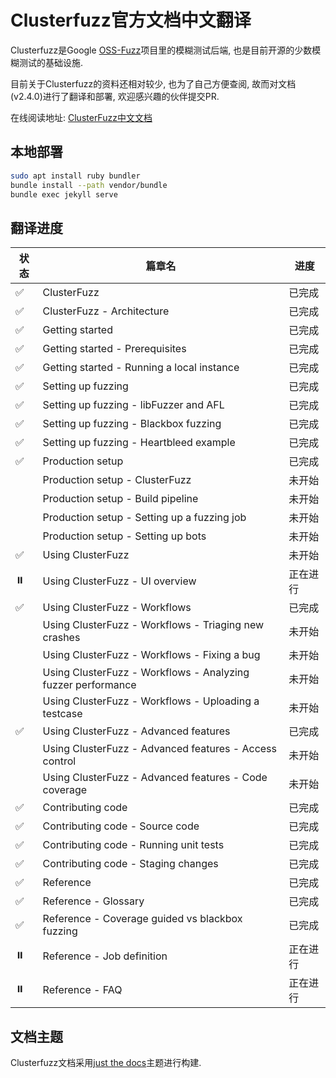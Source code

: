 # Clusterfuzz官方文档中文翻译

Clusterfuzz是Google [OSS-Fuzz](https://github.com/google/oss-fuzz)项目里的模糊测试后端, 也是目前开源的少数模糊测试的基础设施. 

目前关于Clusterfuzz的资料还相对较少, 也为了自己方便查阅, 故而对文档(v2.4.0)进行了翻译和部署, 欢迎感兴趣的伙伴提交PR. 

在线阅读地址: [ClusterFuzz中文文档](https://vancir.github.io/clusterfuzz-document-cn/)

## 本地部署

```bash
sudo apt install ruby bundler
bundle install --path vendor/bundle
bundle exec jekyll serve
```

## 翻译进度

| 状态 | 篇章名                                                       | 进度     |
| ---- | ------------------------------------------------------------ | -------- |
| ✅    | ClusterFuzz                                                  | 已完成   |
| ✅    | ClusterFuzz - Architecture                                   | 已完成   |
| ✅    | Getting started                                              | 已完成   |
| ✅    | Getting started - Prerequisites                              | 已完成   |
| ✅    | Getting started - Running a local instance                   | 已完成   |
| ✅    | Setting up fuzzing                                           | 已完成   |
| ✅    | Setting up fuzzing - libFuzzer and AFL                       | 已完成 |
| ✅    | Setting up fuzzing - Blackbox fuzzing                        | 已完成   |
| ✅    | Setting up fuzzing - Heartbleed example                      | 已完成   |
| ✅    | Production setup                                             | 已完成   |
|      | Production setup - ClusterFuzz                               | 未开始   |
|      | Production setup - Build pipeline                            | 未开始   |
|      | Production setup - Setting up a fuzzing job                  | 未开始   |
|      | Production setup - Setting up bots                           | 未开始   |
| ✅    | Using ClusterFuzz                                            | 未开始   |
| ⏸️    | Using ClusterFuzz - UI overview                              | 正在进行 |
| ✅    | Using ClusterFuzz - Workflows                                | 已完成   |
|      | Using ClusterFuzz - Workflows - Triaging new crashes         | 未开始   |
|      | Using ClusterFuzz - Workflows - Fixing a bug                 | 未开始   |
|      | Using ClusterFuzz - Workflows - Analyzing fuzzer performance | 未开始   |
|      | Using ClusterFuzz - Workflows - Uploading a testcase         | 未开始   |
| ✅    | Using ClusterFuzz -  Advanced features                       | 已完成   |
|      | Using ClusterFuzz -  Advanced features - Access control      | 未开始   |
|      | Using ClusterFuzz -  Advanced features - Code coverage       | 未开始   |
| ✅    | Contributing code                                            | 已完成   |
| ✅    | Contributing code - Source code                              | 已完成   |
| ✅    | Contributing code - Running unit tests                       | 已完成   |
| ✅    | Contributing code - Staging changes                          | 已完成   |
| ✅    | Reference                                                    | 已完成   |
| ✅    | Reference - Glossary                                         | 已完成   |
| ✅    | Reference - Coverage guided vs blackbox fuzzing              | 已完成   |
| ⏸️    | Reference - Job definition                                   | 正在进行 |
| ⏸️    | Reference - FAQ                                              | 正在进行 |

## 文档主题

Clusterfuzz文档采用[just the docs](https://pmarsceill.github.io/just-the-docs/)主题进行构建.